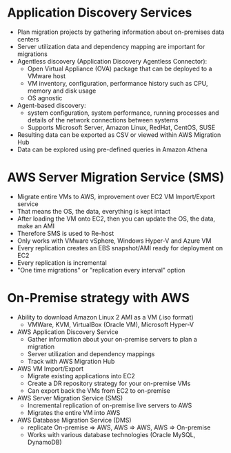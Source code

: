 # Application Discovery Services

- Plan migration projects by gathering information about on-premises data centers
- Server utilization data and dependency mapping are important for migrations
- Agentless discovery (Application Discovery Agentless Connector):
  - Open Virtual Appliance (OVA) package that can be deployed to a VMware host
  - VM inventory, configuration, performance history such as CPU, memory and disk usage
  - OS agnostic
- Agent-based discovery:
  - system configuration, system performance, running processes and details of the network connections between systems
  - Supports Microsoft Server, Amazon Linux, RedHat, CentOS, SUSE
- Resulting data can be exported as CSV or viewed within AWS Migration Hub
- Data can be explored using pre-defined queries in Amazon Athena

# AWS Server Migration Service (SMS)

- Migrate entire VMs to AWS, improvement over EC2 VM Import/Export service
- That means the OS, the data, everything is kept intact
- After loading the VM onto EC2, then you can update the OS, the data, make an AMI
- Therefore SMS is used to Re-host
- Only works with VMware vSphere, Windows Hyper-V and Azure VM
- Every replication creates an EBS snapshot/AMI ready for deployment on EC2
- Every replication is incremental
- "One time migrations" or "replication every interval" option

# On-Premise strategy with AWS

- Ability to download Amazon Linux 2 AMI as a VM (.iso format)
  - VMWare, KVM, VirtualBox (Oracle VM), Microsoft Hyper-V
- AWS Application Discovery Service
  - Gather information about your on-premise servers to plan a migration
  - Server utilization and dependency mappings
  - Track with AWS Migration Hub
- AWS VM Import/Export
  - Migrate existing applications into EC2
  - Create a DR repository strategy for your on-premise VMs
  - Can export back the VMs from EC2 to on-premise
- AWS Server Migration Service (SMS)
  - Incremental replication of on-premise live servers to AWS
  - Migrates the entire VM into AWS
- AWS Database Migration Service (DMS)
  - replicate On-premise => AWS, AWS => AWS, AWS => On-premise
  - Works with various database technologies (Oracle MySQL, DynamoDB)